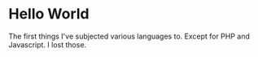 Hello World
===========

The first things I've subjected various languages to. Except for PHP and
Javascript. I lost those.  
